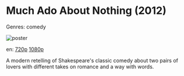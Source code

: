 # Much Ado About Nothing (2012)

Genres: comedy

![poster](http://image.tmdb.org/t/p/w500/6UrtVVSv4dDOv1cEIbhgsAsBB65.jpg)

en:
  [720p](magnet:?xt=urn:btih:D0F09D11BFA54D1747F9327EFF6AB101261AF4A3&tr=udp://glotorrents.pw:6969/announce&tr=udp://tracker.opentrackr.org:1337/announce&tr=udp://torrent.gresille.org:80/announce&tr=udp://tracker.openbittorrent.com:80&tr=udp://tracker.coppersurfer.tk:6969&tr=udp://tracker.leechers-paradise.org:6969&tr=udp://p4p.arenabg.ch:1337&tr=udp://tracker.internetwarriors.net:1337)
  [1080p](magnet:?xt=urn:btih:905ED6B33A71ECBFE3E3436651D44DE54843F6FA&tr=udp://glotorrents.pw:6969/announce&tr=udp://tracker.opentrackr.org:1337/announce&tr=udp://torrent.gresille.org:80/announce&tr=udp://tracker.openbittorrent.com:80&tr=udp://tracker.coppersurfer.tk:6969&tr=udp://tracker.leechers-paradise.org:6969&tr=udp://p4p.arenabg.ch:1337&tr=udp://tracker.internetwarriors.net:1337)
  


A modern retelling of Shakespeare's classic comedy about two pairs of lovers with different takes on romance and a way with words.